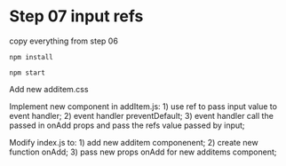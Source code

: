 # Step 07 input refs

copy everything from step 06

`npm install`

`npm start`

Add new additem.css

Implement new component in addItem.js: 1) use ref to pass input value to event handler; 
2) event handler preventDefault;
3) event handler call the passed in onAdd props and pass the refs value passed by input;

Modify index.js to: 1) add new additem componenent; 
2) create new function onAdd;
3) pass new props onAdd for new additems component;
